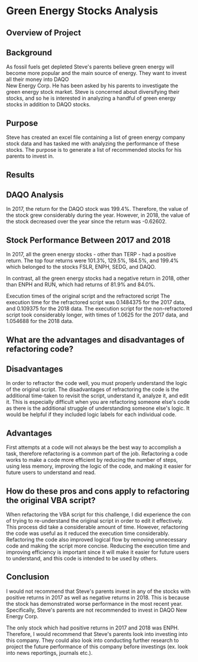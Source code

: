 # Green Energy Stocks Analysis

## Overview of Project

  ## Background
  As fossil fuels get depleted Steve's parents believe green energy will become more 
  popular and the main source of energy. They want to invest all their money into DAQO    
  New Energy Corp. He has been asked by his parents to investigate the green energy 
  stock market.  Steve is concerned about diversifying their stocks, and so he is 
  interested in analyzing a handful of green energy stocks in addition to DAQO stocks.
  
  ## Purpose 
  Steve has created an excel file containing a list of green energy company stock data 
  and has tasked me with analyzing the performance of these stocks. The purpose is to 
  generate a list of recommended stocks for his parents to invest in. 

## Results
   
   ## DAQO Analysis  
   In 2017, the return for the DAQO stock was 199.4%. Therefore, the value of the stock 
   grew considerably during the year. However, in 2018, the value of the stock decreased 
   over the year since the return was -0.62602. 
   
   ## Stock Performance Between 2017 and 2018
   In 2017, all the green energy stocks - other than TERP - had a positive return. The top four returns were 101.3%, 
   129.5%, 184.5%, and 199.4% which belonged to the stocks FSLR, ENPH, SEDG, and DAQO.
   
   In contrast, all the green energy stocks had a negative return in 2018, other than 
   ENPH and RUN, which had returns of 81.9% and 84.0%. 
   
   Execution times of the original script and the refractored script
   The execution time for the refractored script was 0.1484375 for the 2017 data, and 
   0.109375 for the 2018 data. The execution script for the non-refractored script took 
   considerably longer, with times of 1.0625 for the 2017 data, and 1.054688 for the 2018 data.

## What are the advantages and disadvantages of refactoring code?

   ## Disadvantages
   In order to refractor the code well, you must properly understand the logic of the original script. The disadvantages of refractoring the code is the additional time-taken to 
   revisit the script, understand it, analyze it, and edit it. This is especially difficult when you are refactoring someone else's code as there is the additional struggle of 
   understanding someone else's logic. It would be helpful if they included logic labels for each individual code.
 
   ## Advantages
   First attempts at a code will not always be the best way to accomplish a task, therefore refactoring is a common part of the job. Refactoring a code works to make a code more 
   efficient by reducing the number of steps, using less memory, improving the logic of the code, and making it easier for future users to understand and read.  

## How do these pros and cons apply to refactoring the original VBA script?

  When refactoring the VBA script for this challenge, I did experience the con of trying to re-understand the original script in order to edit it effectively. This process did 
  take a considerable amount of time. However, refactoring the code was useful as it reduced the execution time considerably. Refactoring the code also improved logical flow by 
  removing unnecessary code and making the script more concise. Reducing the execution time and improving efficiency is important since it will make it easier for future users 
  to understand, and this code is intended to be used by others.

## Conclusion
   I would not recommend that Steve's parents invest in any of the stocks with positive returns in 2017 as well as negative returns in 2018. This is because the 
   stock has demonstrated worse performance in the most recent year. Specifically, Steve's parents are not recommended to invest in DAQO New Energy Corp. 
   
   The only stock which had positive returns in 2017 and 2018 was ENPH. Therefore, I would recommend that Steve's parents look into investing into this company. They could also 
   look into conducting further research to project the future performance of this company before investings (ex. look into news reportings, journals etc.). 


